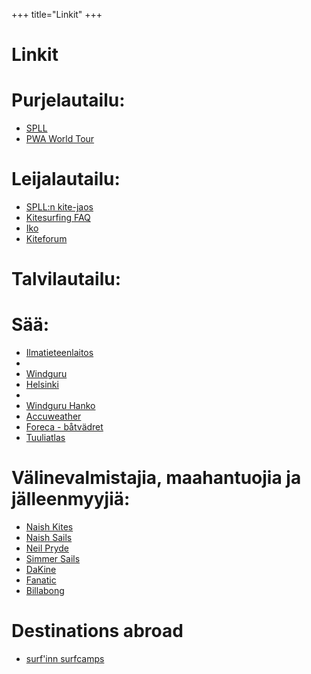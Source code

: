 +++
title="Linkit"
+++

# Linkit

# Purjelautailu:
<ul>
<li><a href="http://www.purjelautaliitto.fi/">SPLL</a></li>
<li><a href="http://www.pwaworldtour.com/">PWA World Tour</a></li>
</ul>

# Leijalautailu:

<ul>
<li>
<a href="http://www.purjelautaliitto.fi/kite//">SPLL:n kite-jaos</a></li>
<li>
<a href="http://www.kitesurfingschool.org/faqs.htm">Kitesurfing FAQ</a>
</li>
<li>
<a href="http://www.ikorg.com/">Iko</a>
</li>
<li>
<a href="http://www.kiteforum.com/">Kiteforum</a>
</li>
</ul>

# Talvilautailu:

# Sää:
<ul>
<li><a href="http://www.fmi.fi/il//">Ilmatieteenlaitos</a></li>
<li>
<a href="http://www.remlog.com/tuuli/"></a>
</li>
<li>
<a href="http://www.windguru.cz/fi/index.php?go=1&amp;lang=eng&amp;wj=ms&amp;tj=c&amp;odh=3&amp;doh=22&amp;fhours=180&amp;vs=1&amp;sc=420">Windguru</a> 
</li>
<li><a href="http://www.windguru.cz/fi/index.php?go=1&amp;lang=eng&amp;wj=ms&amp;tj=c&amp;odh=3&amp;doh=22&amp;fhours=180&amp;vs=1&amp;sc=420">Helsinki</a></li>
<li><a href="http://www.windguru.cz/fi/index.php?go=1&amp;lang=eng&amp;wj=ms&amp;tj=c&amp;odh=3&amp;doh=22&amp;fhours=180&amp;vs=1&amp;sc=420"></a></li>
<li><a href="http://www.windguru.cz/fi/index.php?sc=1914">Windguru Hanko</a></li>
<li><a href="http://www.accuweather.com/world-forecast-page2.asp?partner=accuweather&amp;myadc=0&amp;traveler=0&amp;zipcode=EUR%7CFI%7CFI002%7CHELSINKI%7C&amp;fday=6&amp;metric=1">Accuweather</a></li>
<li><a href="http://batvadret.foreca.se/">Foreca - båtvädret</a></li>
<li><a href="http://www.tuuliatlas.fi/fi//">Tuuliatlas</a></li>
</ul>

# Välinevalmistajia, maahantuojia ja jälleenmyyjiä:

<ul>
<li><a href="http://www.naishkites.com/">Naish Kites</a></li>
<li><a href="http://www.naishsails.com/">Naish Sails</a></li>
<li><a href="http://www.neilpryde.com/">Neil Pryde</a></li>
<li><a href="http://www.simmersails.com/">Simmer Sails</a></li>
<li><a href="http://www.dakine.com/">DaKine</a></li>
<li><a href="https://www.fanatic.com/">Fanatic</a></li>
<li><a href="http://www.billabong.com/">Billabong</a></li>
</ul>

# Destinations abroad
<ul>
<li>
<a href="http://www.surfinn.travel">surf'inn surfcamps</a>
</li>
</ul>
